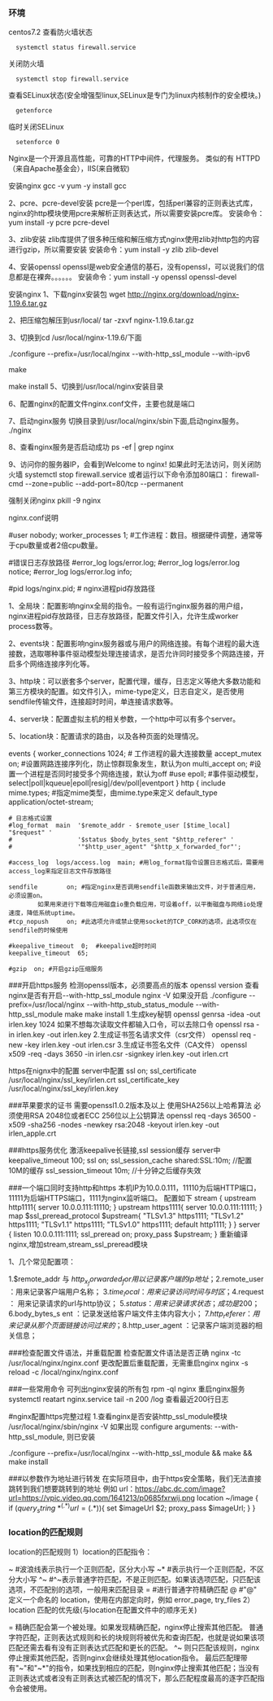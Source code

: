 ### 环境
centos7.2
查看防火墙状态
```
  systemctl status firewall.service
```

关闭防火墙
```
  systemctl stop firewall.service
```
查看SELinux状态(安全增强型linux,SELinux是专门为linux内核制作的安全模块。)
```
  getenforce
```

临时关闭SELinux
```
  setenforce 0
```
Nginx是一个开源且高性能，可靠的HTTP中间件，代理服务。
类似的有 HTTPD（来自Apache基金会），IIS(来自微软)

安装nginx
gcc -v
yum -y install gcc

2、pcre、pcre-devel安装
pcre是一个perl库，包括perl兼容的正则表达式库，nginx的http模块使用pcre来解析正则表达式，所以需要安装pcre库。
安装命令：yum install -y pcre pcre-devel

3、zlib安装
zlib库提供了很多种压缩和解压缩方式nginx使用zlib对http包的内容进行gzip，所以需要安装
安装命令：yum install -y zlib zlib-devel

4、安装openssl
openssl是web安全通信的基石，没有openssl，可以说我们的信息都是在裸奔。。。。。。
安装命令：yum install -y openssl openssl-devel

安装nginx
1、下载nginx安装包
wget http://nginx.org/download/nginx-1.19.6.tar.gz

2、把压缩包解压到usr/local/
tar -zxvf  nginx-1.19.6.tar.gz

3、切换到cd /usr/local/nginx-1.19.6/下面

./configure --prefix=/usr/local/nginx --with-http_ssl_module --with-ipv6

make

make install
5、切换到/usr/local/nginx安装目录

6、配置nginx的配置文件nginx.conf文件，主要也就是端口

7、启动nginx服务
切换目录到/usr/local/nginx/sbin下面,启动nginx服务。
./nginx

8、查看nginx服务是否启动成功
ps -ef | grep nginx

9、访问你的服务器IP，会看到Welcome to nginx!
如果此时无法访问，则关闭防火墙
systemctl stop firewall.service
或者运行以下命令添加80端口：
firewall-cmd --zone=public --add-port=80/tcp --permanent

强制关闭nginx
pkill -9 nginx



nginx.conf说明

#user  nobody;
worker_processes  1; #工作进程：数目。根据硬件调整，通常等于cpu数量或者2倍cpu数量。

#错误日志存放路径
#error_log  logs/error.log;
#error_log  logs/error.log  notice;
#error_log  logs/error.log  info;

#pid        logs/nginx.pid; # nginx进程pid存放路径

1、全局块：配置影响nginx全局的指令。一般有运行nginx服务器的用户组，nginx进程pid存放路径，日志存放路径，配置文件引入，允许生成worker process数等。

2、events块：配置影响nginx服务器或与用户的网络连接。有每个进程的最大连接数，选取哪种事件驱动模型处理连接请求，是否允许同时接受多个网路连接，开启多个网络连接序列化等。

3、http块：可以嵌套多个server，配置代理，缓存，日志定义等绝大多数功能和第三方模块的配置。如文件引入，mime-type定义，日志自定义，是否使用sendfile传输文件，连接超时时间，单连接请求数等。

4、server块：配置虚拟主机的相关参数，一个http中可以有多个server。

5、location块：配置请求的路由，以及各种页面的处理情况。

events {
  worker_connections  1024; # 工作进程的最大连接数量
  accept_mutex on;   #设置网路连接序列化，防止惊群现象发生，默认为on
  multi_accept on;  #设置一个进程是否同时接受多个网络连接，默认为off
  #use epoll;      #事件驱动模型，select|poll|kqueue|epoll|resig|/dev/poll|eventport
}
http {
    include       mime.types; #指定mime类型，由mime.type来定义
    default_type  application/octet-stream;

    # 日志格式设置
    #log_format  main  '$remote_addr - $remote_user [$time_local] "$request" '
    #                  '$status $body_bytes_sent "$http_referer" '
    #                  '"$http_user_agent" "$http_x_forwarded_for"';

    #access_log  logs/access.log  main; #用log_format指令设置日志格式后，需要用access_log来指定日志文件存放路径

    sendfile        on; #指定nginx是否调用sendfile函数来输出文件，对于普通应用，必须设置on。
			如果用来进行下载等应用磁盘io重负载应用，可设着off，以平衡磁盘与网络io处理速度，降低系统uptime。
    #tcp_nopush     on; #此选项允许或禁止使用socket的TCP_CORK的选项，此选项仅在sendfile的时候使用

    #keepalive_timeout  0;  #keepalive超时时间
    keepalive_timeout  65;

    #gzip  on; #开启gzip压缩服务
###开启https服务
检测openssl版本，必须要高点的版本
openssl version
查看nginx是否有开启--with-http_ssl_module
nginx -V
如果没开启
./configure --prefix=/usr/local/nginx --with-http_stub_status_module --with-http_ssl_module
make
make install
1.生成key秘钥
openssl genrsa -idea -out irlen.key 1024
如果不想每次读取文件都输入口令，可以去除口令
openssl rsa -in irlen.key -out irlen.key
2.生成证书签名请求文件（csr文件）
openssl req -new -key irlen.key -out irlen.csr
3.生成证书签名文件（CA文件）
openssl x509 -req -days 3650 -in irlen.csr -signkey irlen.key -out irlen.crt

https在nignx中的配置
server中配置
ssl on;
ssl_certificate /usr/local/nginx/ssl_key/irlen.crt
ssl_certificate_key /usr/local/nginx/ssl_key/irlen.key

###苹果要求的证书
需要openssl1.0.2版本及以上
使用SHA256以上哈希算法
必须使用RSA 2048位或者ECC 256位以上公钥算法
openssl req -days 36500 -x509 -sha256 -nodes -newkey rsa:2048 -keyout irlen.key -out irlen_apple.crt

###https服务优化
激活keepalive长链接,ssl session缓存
server中  keepalive_timeout 100;
ssl on;
ssl_session_cache shared:SSL:10m; //配置10M的缓存
ssl_session_timeout 10m; //十分钟之后缓存失效

###一个端口同时支持http和https
本机IP为10.0.0.111，11110为后端HTTP端口，11111为后端HTTPS端口，1111为nginx监听端口。
配置如下
stream {
  upstream http1111{
    server 10.0.0.111:11110;
  }
  upstream https1111{
    server 10.0.0.111:11111;
  }
  map $ssl_preread_protocol $upstream{
    "TLSv1.3" https1111;
    "TLSv1.2" https1111;
    "TLSv1.1" https1111;
    "TLSv1.0" https1111;
    default http1111;
  }
}
server {
  listen 10.0.0.111:1111;
  ssl_preread on;
  proxy_pass $upstream;
}
重新编译nginx,增加stream,stream_ssl_preread模块






1、几个常见配置项：

1.$remote_addr 与 $http_x_forwarded_for 用以记录客户端的ip地址；
2.$remote_user ：用来记录客户端用户名称；
3.$time_local ： 用来记录访问时间与时区；
4.$request ： 用来记录请求的url与http协议；
5.$status ： 用来记录请求状态；成功是200；
6.$body_bytes_s ent ：记录发送给客户端文件主体内容大小；
7.$http_referer ：用来记录从那个页面链接访问过来的；
8.$http_user_agent ：记录客户端浏览器的相关信息；

###检查配置文件语法，并重载配置
检查配置文件语法是否正确
nginx -tc /usr/local/nginx/nginx.conf
更改配置后重载配置，无需重启nginx
nginx -s reload -c /local/nginx/nginx.conf

###一些常用命令
可列出nginx安装的所有包
rpm -ql nginx
重启nginx服务
systemctl reatart nginx.service
tail -n 200 /log  查看最近200行日志

#nginx配置https完整过程
1.查看nginx是否安装http_ssl_module模块
/usr/local/nginx/sbin/nginx -V
如果出现 configure arguments: --with-http_ssl_module, 则已安装

./configure --prefix=/usr/local/nginx --with-http_ssl_module && make && make install

###以参数作为地址进行转发
在实际项目中，由于https安全策略，我们无法直接跳转到我们想要跳转到的地址
例如 url：https://abc.dc.com/image?url=https://vpic.video.qq.com/1641213/p0685fxrwij.png
location ~/image {
      if ($query_string ~*  ^(.*)url=(.*)$){
           set $imageUrl $2;
           proxy_pass $imageUrl;
      }
 }

### location的匹配规则
location的匹配规则
1）location的匹配指令：

~      #波浪线表示执行一个正则匹配，区分大小写
~*    #表示执行一个正则匹配，不区分大小写
^~    #^~表示普通字符匹配，不是正则匹配。如果该选项匹配，只匹配该选项，不匹配别的选项，一般用来匹配目录
=      #进行普通字符精确匹配
@     #"@" 定义一个命名的 location，使用在内部定向时，例如 error_page, try_files
2）location 匹配的优先级(与location在配置文件中的顺序无关)

= 精确匹配会第一个被处理。如果发现精确匹配，nginx停止搜索其他匹配。
普通字符匹配，正则表达式规则和长的块规则将被优先和查询匹配，也就是说如果该项匹配还需去看有没有正则表达式匹配和更长的匹配。
^~ 则只匹配该规则，nginx停止搜索其他匹配，否则nginx会继续处理其他location指令。
最后匹配理带有"~"和"~*"的指令，如果找到相应的匹配，则nginx停止搜索其他匹配；当没有正则表达式或者没有正则表达式被匹配的情况下，那么匹配程度最高的逐字匹配指令会被使用。
